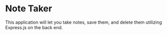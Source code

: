 # Note Taker
This application will let you take notes, save them, and delete them utilizing Express.js on the back end.

